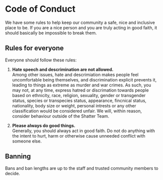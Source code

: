 # Code of Conduct

We have some rules to help keep our community a safe, nice and inclusive place to be. If you are a nice person and you are truly acting in good faith, it should basically be impossible to break them.

## Rules for everyone

Everyone should follow these rules:

1. **Hate speech and descrimination are not allowed.**<br/>Among other issues, hate and descrimiation makes people feel uncomfortable being themselves, and discrimination explicit prevents it, leading to things as extreme as murder and war crimes. As such, you may not, at any time, express hatred or discrimation towards people based on ethnicity, race, religion, sexuality, gender or transgender status, species or transpecies status, appearance, fincnical status, nationality, body size or weight, personal intrests or any other classification would be considered unfair. We will, within reason, consider behaviour outside of the Shatter Team.

2. **Please always do good things.**<br/>Generally, you should always act in good faith. Do not do anything with the intent to hurt, harm or otherwise cause unneeded conflict with someone else.

## Banning

Bans and ban lengths are up to the staff and trusted community members to decide.
